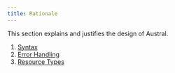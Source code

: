 ```yaml
---
title: Rationale
---
```


This section explains and justifies the design of Austral.

1. [Syntax](/spec/rationale-syntax)
2. [Error Handling](/spec/rationale-error-handling)
3. [Resource Types](/spec/rationale-resource-types)
